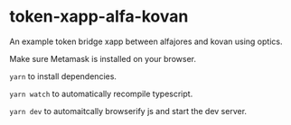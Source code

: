 # token-xapp-alfa-kovan

An example token bridge xapp between alfajores and kovan using optics.

Make sure Metamask is installed on your browser.

`yarn` to install dependencies.

`yarn watch` to automatically recompile typescript.

`yarn dev` to automaitcally browserify js and start the dev server.
